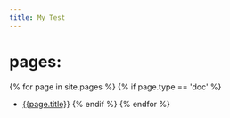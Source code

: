 ```yaml
---
title: My Test
---
```


# pages:

{% for page in site.pages %}
  {% if page.type == 'doc' %}
* [{{page.title}}](/jekyll-test{{page.url}})
  {% endif %}
{% endfor %}
